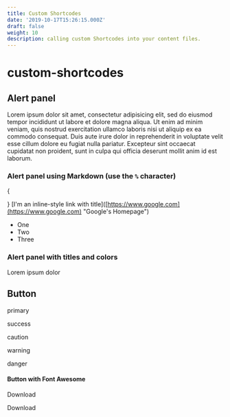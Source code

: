 ```yaml
---
title: Custom Shortcodes
date: '2019-10-17T15:26:15.000Z'
draft: false
weight: 10
description: calling custom Shortcodes into your content files.
---
```


# custom-shortcodes

## Alert panel

Lorem ipsum dolor sit amet, consectetur adipisicing elit, sed do eiusmod tempor incididunt ut labore et dolore magna aliqua. Ut enim ad minim veniam, quis nostrud exercitation ullamco laboris nisi ut aliquip ex ea commodo consequat. Duis aute irure dolor in reprehenderit in voluptate velit esse cillum dolore eu fugiat nulla pariatur. Excepteur sint occaecat cupidatat non proident, sunt in culpa qui officia deserunt mollit anim id est laborum.

### Alert panel using Markdown \(use the `%` character\)

{

} \[I'm an inline-style link with title\]\([https://www.google.com](https://www.google.com) "Google's Homepage"\)

* One
* Two
* Three

### Alert panel with titles and colors

Lorem ipsum dolor

## Button

primary

success

caution

warning

danger

#### Button with Font Awesome

Download

Download

